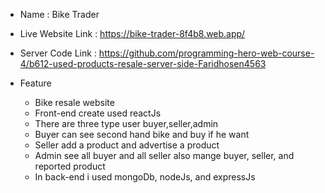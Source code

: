 * Name : Bike Trader
* Live Website Link : https://bike-trader-8f4b8.web.app/
* Server Code Link : https://github.com/programming-hero-web-course-4/b612-used-products-resale-server-side-Faridhosen4563

* Feature
  * Bike resale website
  * Front-end create used reactJs
  * There are three type user buyer,seller,admin
  * Buyer can see second hand bike and buy if he want
  * Seller add a product and advertise a product
  * Admin see all buyer and all seller also mange buyer, seller, and reported product
  * In back-end i used mongoDb, nodeJs, and expressJs
